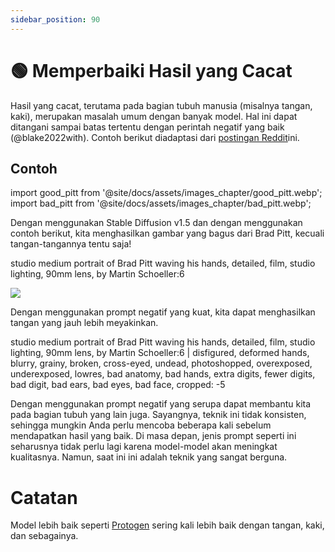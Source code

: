 ```yaml
---
sidebar_position: 90
---
```


# 🟢 Memperbaiki Hasil yang Cacat

Hasil yang cacat, terutama pada bagian tubuh manusia (misalnya tangan, kaki), merupakan masalah umum dengan banyak model. Hal ini dapat ditangani sampai batas tertentu dengan perintah negatif yang baik (@blake2022with). Contoh berikut diadaptasi dari [postingan Reddit](https://www.reddit.com/r/StableDiffusion/comments/z7salo/with_the_right_prompt_stable_diffusion_20_can_do/)ini.

## Contoh

import good_pitt from '@site/docs/assets/images_chapter/good_pitt.webp';
import bad_pitt from '@site/docs/assets/images_chapter/bad_pitt.webp';

Dengan menggunakan Stable Diffusion v1.5 dan dengan menggunakan contoh berikut, kita menghasilkan gambar yang bagus dari Brad Pitt, kecuali tangan-tangannya tentu saja!

<AIInput>studio medium portrait of Brad Pitt waving his hands, detailed, film, studio lighting, 90mm lens, by Martin Schoeller:6</AIInput>

<div style={{textAlign: 'center'}}>
  <img src={bad_pitt} className="img-docs"  style={{width: "250px"}}/>
</div>

Dengan menggunakan prompt negatif yang kuat, kita dapat menghasilkan tangan yang jauh lebih meyakinkan.

<AIInput>studio medium portrait of Brad Pitt waving his hands, detailed, film, studio lighting, 90mm lens, by Martin Schoeller:6 | disfigured, deformed hands, blurry, grainy, broken, cross-eyed, undead, photoshopped, overexposed, underexposed, lowres, bad anatomy, bad hands, extra digits, fewer digits, bad digit, bad ears, bad eyes, bad face, cropped: -5</AIInput>
<div style={{textAlign: 'center'}}>
  <LazyLoadImage src={good_pitt} style={{width: "250px"}} />
</div>

Dengan menggunakan prompt negatif yang serupa dapat membantu kita pada bagian tubuh yang lain juga. Sayangnya, teknik ini tidak konsisten, sehingga mungkin Anda perlu mencoba beberapa kali sebelum mendapatkan hasil yang baik. Di masa depan, jenis prompt seperti ini seharusnya tidak perlu lagi karena model-model akan meningkat kualitasnya. Namun, saat ini ini adalah teknik yang sangat berguna.


# Catatan

Model lebih baik seperti [Protogen](https://civitai.com/models/3666/protogen-x34-official-release) sering kali lebih baik dengan tangan, kaki, dan sebagainya.